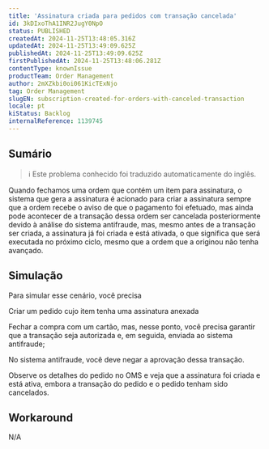 ```yaml
---
title: 'Assinatura criada para pedidos com transação cancelada'
id: 3kDIxoThA1INR2JugY0NpO
status: PUBLISHED
createdAt: 2024-11-25T13:48:05.316Z
updatedAt: 2024-11-25T13:49:09.625Z
publishedAt: 2024-11-25T13:49:09.625Z
firstPublishedAt: 2024-11-25T13:48:06.281Z
contentType: knownIssue
productTeam: Order Management
author: 2mXZkbi0oi061KicTExNjo
tag: Order Management
slugEN: subscription-created-for-orders-with-canceled-transaction
locale: pt
kiStatus: Backlog
internalReference: 1139745
---
```


## Sumário

>ℹ️ Este problema conhecido foi traduzido automaticamente do inglês.


Quando fechamos uma ordem que contém um item para assinatura, o sistema que gera a assinatura é acionado para criar a assinatura sempre que a ordem recebe o aviso de que o pagamento foi efetuado, mas ainda pode acontecer de a transação dessa ordem ser cancelada posteriormente devido à análise do sistema antifraude, mas, mesmo antes de a transação ser criada, a assinatura já foi criada e está ativada, o que significa que será executada no próximo ciclo, mesmo que a ordem que a originou não tenha avançado.

## Simulação


Para simular esse cenário, você precisa

Criar um pedido cujo item tenha uma assinatura anexada

Fechar a compra com um cartão, mas, nesse ponto, você precisa garantir que a transação seja autorizada e, em seguida, enviada ao sistema antifraude;

No sistema antifraude, você deve negar a aprovação dessa transação.

Observe os detalhes do pedido no OMS e veja que a assinatura foi criada e está ativa, embora a transação do pedido e o pedido tenham sido cancelados.



## Workaround


N/A





